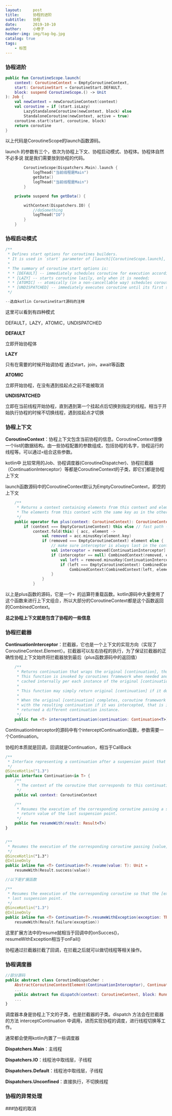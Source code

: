 ```yaml
---
layout:     post  
title:      协程的进阶 
subtitle:   协程
date:       2019-10-10
author:     小卷子
header-img: img/tag-bg.jpg
catalog: true
tags:
    - 标签
---
```




### 协程进阶

~~~kotlin
public fun CoroutineScope.launch(
    context: CoroutineContext = EmptyCoroutineContext,
    start: CoroutineStart = CoroutineStart.DEFAULT,
    block: suspend CoroutineScope.() -> Unit
): Job {
    val newContext = newCoroutineContext(context)
    val coroutine = if (start.isLazy)
        LazyStandaloneCoroutine(newContext, block) else
        StandaloneCoroutine(newContext, active = true)
    coroutine.start(start, coroutine, block)
    return coroutine
}
~~~

以上代码是CoroutineScope的launch函数源码。

launch 的参数有三个，依次为协程上下文、协程启动模式、协程体。协程体自然不必多说 就是我们需要放到协程的代码。



~~~kotlin
        CoroutineScope(Dispatchers.Main).launch {
            logThead("当前线程是Main")
            getData()
            logThead("当前线程是Main")
        }

    private suspend fun getData() {

        withContext(Dispatchers.IO) {
            //doSomething
            logThead("IO")
        }
    }
~~~



### 协程启动模式

```kotlin
/**
 * Defines start options for coroutines builders.
 * It is used in `start` parameter of [launch][CoroutineScope.launch], [async][CoroutineScope.async], and other coroutine builder functions.
 *
 * The summary of coroutine start options is:
 * * [DEFAULT] -- immediately schedules coroutine for execution according to its context;
 * * [LAZY] -- starts coroutine lazily, only when it is needed;
 * * [ATOMIC] -- atomically (in a non-cancellable way) schedules coroutine for execution according to its context;
 * * [UNDISPATCHED] -- immediately executes coroutine until its first suspension point _in the current thread_.
 */

--选自kotlin CoroutineStart源码的注释
```

这里可以看到有四种模式

DEFAULT，LAZY，ATOMIC，UNDISPATCHED

**DEFAULT**

立即开始协程体

**LAZY**

只有在需要的时候开始调协程 通过start，join，await等函数

**ATOMIC**

立即开始协程，在没有遇到挂起点之前不能被取消

**UNDISPATCHED**

立即在当前线程开始协程，直到遇到第一个挂起点后切换到指定的线程。相当于开始执行协程的时候不切换线程，遇到挂起点才切换



### 协程上下文

**CoroutineContext**：协程上下文包含当前协程的信息。CoroutineContext很像一个list的数据结构。由一些协程配置的参数组成，包括协程的名字，协程运行的线程等。可以通过`+`组合这些参数。

kotlin中 比较常用的Job、协程调度器(CoroutineDispatcher)、协程拦截器（ContinuationInterceptor）等都是CoroutineContext的子类，即它们都是协程上下文

launch函数源码中的CoroutineContext默认为EmptyCoroutineContext，即空的上下文

~~~kotlin
    /**
     * Returns a context containing elements from this context and elements from  other [context].
     * The elements from this context with the same key as in the other one are dropped.
     */
    public operator fun plus(context: CoroutineContext): CoroutineContext =
        if (context === EmptyCoroutineContext) this else // fast path -- avoid lambda creation
            context.fold(this) { acc, element ->
                val removed = acc.minusKey(element.key)
                if (removed === EmptyCoroutineContext) element else {
                    // make sure interceptor is always last in the context (and thus is fast to get when present)
                    val interceptor = removed[ContinuationInterceptor]
                    if (interceptor == null) CombinedContext(removed, element) else {
                        val left = removed.minusKey(ContinuationInterceptor)
                        if (left === EmptyCoroutineContext) CombinedContext(element, interceptor) else
                            CombinedContext(CombinedContext(left, element), interceptor)
                    }
                }
            }

~~~

以上是plus函数的源码，它是一个`+	`的运算符重载函数。kotlin源码中大量使用了这个函数来进行上下文组合，所以大部分的CoroutineContext都是这个函数返回的CombinedContext。

**总之协程上下文就是包含了协程的一些信息**





### 协程拦截器

**ContinuationInterceptor**：拦截器，它也是一个上下文的实现方向（实现了CoroutineContext.Element）。拦截器可以左右协程的执行，为了保证拦截器的正确性协程上下文始终将拦截器放到最后（plus函数源码中的返回值）

~~~kotlin
    /**
     * Returns continuation that wraps the original [continuation], thus intercepting all resumptions.
     * This function is invoked by coroutines framework when needed and the resulting continuations are
     * cached internally per each instance of the original [continuation].
     *
     * This function may simply return original [continuation] if it does not want to intercept this particular continuation.
     *
     * When the original [continuation] completes, coroutine framework invokes [releaseInterceptedContinuation]
     * with the resulting continuation if it was intercepted, that is if `interceptContinuation` had previously
     * returned a different continuation instance.
     */
    public fun <T> interceptContinuation(continuation: Continuation<T>): Continuation<T>
~~~

ContinuationInterceptor的源码中有个interceptContinuation函数，参数需要一个Continuation。

协程的本质就是回调，回调就是Continuation，相当于CallBack

~~~kotlin
/**
 * Interface representing a continuation after a suspension point that returns a value of type `T`.
 */
@SinceKotlin("1.3")
public interface Continuation<in T> {
    /**
     * The context of the coroutine that corresponds to this continuation.
     */
    public val context: CoroutineContext

    /**
     * Resumes the execution of the corresponding coroutine passing a successful or failed [result] as the
     * return value of the last suspension point.
     */
    public fun resumeWith(result: Result<T>)
}


/**
 * Resumes the execution of the corresponding coroutine passing [value] as the return value of the last suspension point.
 */
@SinceKotlin("1.3")
@InlineOnly
public inline fun <T> Continuation<T>.resume(value: T): Unit =
    resumeWith(Result.success(value))

//以下是扩展函数

/**
 * Resumes the execution of the corresponding coroutine so that the [exception] is re-thrown right after the
 * last suspension point.
 */
@SinceKotlin("1.3")
@InlineOnly
public inline fun <T> Continuation<T>.resumeWithException(exception: Throwable): Unit =
    resumeWith(Result.failure(exception))
~~~

这里扩展方法中的resume就相当于回调中的onSucces()，resumeWithException相当于onFail()

协程通过拦截器拦截了回调，在拦截之后就可以做切线程等相关操作。



### 协程调度器

~~~kotlin
//部分源码
public abstract class CoroutineDispatcher :
    AbstractCoroutineContextElement(ContinuationInterceptor), ContinuationInterceptor {
    ...
    public abstract fun dispatch(context: CoroutineContext, block: Runnable)
    ...
}
~~~

调度器本身是协程上下文的子类，也是拦截器的子类。dispatch 方法会在拦截器的方法 interceptContinuation 中调用，进而实现协程的调度，进行线程切换等工作。

通常都会使用kotlin内置了一些调度器

**Dispatchers.Main**：主线程

**Dispatchers.IO**：线程池中取线层，子线程

**Dispatchers.Default**：线程池中取线层，子线程

**Dispatchers.Unconfined**：直接执行，不切换线程



### 协程的异常处理







###协程的取消



